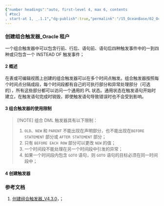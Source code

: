 ```yaml
---
{"number headings":"auto, first-level 4, max 6, contents
{ #toc}
, start-at 1, _.1.1","dg-publish":true,"permalink":"/15_OceanBase/02_OceanBase 基本操作/数据库对象管理_Oracle 租户/创建组合触发器_Oracle 租户/","dgPassFrontmatter":true}
---
```



### 创建组合触发器_Oracle 租户
一个组合触发器中可以包含行前、行后、语句前、语句后四种触发事件中的一到四种或只包含一个 INSTEAD OF 触发事件；

#### 2 概述

在表或可编辑视图上创建的组合触发器可以在多个时间点触发。组合触发器按照每个时间点分隔成段，每个时间段都有自己的可执行部分和异常处理部分（可选的），所有这些部分都可以访问一个通用的 PL 状态。通用状态在触发语句开始时建立，在触发语句完成时销毁，即使触发语句导致错误时也不会受到影响。

#### 3 组合触发器的使用限制

> [!NOTE] 组合 DML 触发器具有以下限制：
> 1.  `OLD`、`NEW` 和 `PARENT` 不能出现在声明部分，也不能出现在`BEFORE STATEMENT` 部分或 `AFTER STATEMENT` 部分；
> 2. 只有 `BEFORE EACH ROW` 部分可以更改 `NEW` 的值；
> 3. 一个时间段不能处理在另一个时间段中引发的异常；
> 4. 如果一个时间段内包含 `GOTO` 语句，则 `GOTO` 语句的目标必须在同一时间段中；

#### 4 创建触发器


### 参考文档
1. [创建组合触发器_V4.3.0](https://www.oceanbase.com/docs/common-oceanbase-database-cn-1000000000641873)，；



